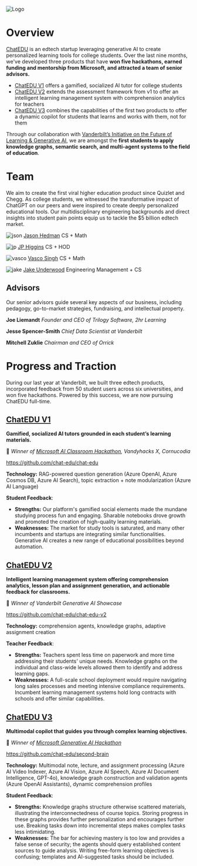 ![Logo](./logo.png)
# Overview

[ChatEDU](https://www.chatedu.io/) is an edtech startup leveraging generative AI to create personalized learning tools for college students. Over the last nine months, we've developed three products that have **won five hackathons, earned funding and mentorship from Microsoft, and attracted a team of senior advisors.**

- [ChatEDU V1](https://www.notion.so/ChatEDU-791b04c162554ff795c3027c7b836477?pvs=21) offers a gamified, socialized AI tutor for college students
- [ChatEDU V2](https://www.notion.so/ChatEDU-791b04c162554ff795c3027c7b836477?pvs=21) extends the assessment framework from v1 to offer an intelligent learning management system with comprehension analytics for teachers
- [ChatEDU V3](https://www.notion.so/ChatEDU-791b04c162554ff795c3027c7b836477?pvs=21) combines the capabilities of the first two products to offer a dynamic copilot for students that learns and works with them, not for them

Through our collaboration with [Vanderbilt’s Initiative on the Future of Learning & Generative AI](https://www.vanderbilt.edu/datascience/initiative-on-the-future-of-learning-generative-ai/), we are amongst the **first students to apply knowledge graphs, semantic search, and multi-agent systems to the field of education**. 

# Team

We aim to create the first viral higher education product since Quizlet and Chegg. As college students, we witnessed the transformative impact of ChatGPT on our peers and were inspired to create deeply personalized educational tools. Our multidisciplinary engineering backgrounds and direct insights into student pain points equip us to tackle the $5 billion edtech market.

![json](./json.jpeg)
[Jason Hedman](https://www.linkedin.com/in/jason-hedman/)
CS + Math

![jp](./jp.jpeg)
[JP Higgins](https://www.linkedin.com/in/jp-higgins/)
CS + HOD

![vasco](./sco.jpeg)
[Vasco Singh](https://www.linkedin.com/in/vasco-singh-447539167/)
CS + Math

![jake](./jake.jpeg)
[Jake Underwood](https://www.linkedin.com/in/jake-underwood-1646a418a/)
Engineering Management + CS

## Advisors

Our senior advisors guide several key aspects of our business, including pedagogy, go-to-market strategies, fundraising, and intellectual property.

**Joe Liemandt**
*Founder and CEO of Trilogy Software, 2hr Learning*

**Jesse Spencer-Smith**
*Chief Data Scientist at Vanderbilt*

**Mitchell Zuklie**
*Chairman and CEO of Orrick*

# Progress and Traction

During our last year at Vanderbilt, we built three edtech products, incorporated feedback from 50 student users across six universities, and won five hackathons. Powered by this success, we are now pursuing ChatEDU full-time.

## [ChatEDU V1](https://v1.chatedu.io/)

**Gamified, socialized AI tutors grounded in each student’s learning materials.**

🥇 *Winner of [Microsoft AI Classroom Hackathon](https://devpost.com/software/chatedu-0k4dgx), Vandyhacks X, Cornucodia*

https://github.com/chat-edu/chat-edu

**Technology:** RAG-powered question generation (Azure OpenAI, Azure Cosmos DB, Azure AI Search), topic extraction + note modularization (Azure AI Language)

**Student Feedback**: 

- **Strengths:** Our platform's gamified social elements made the mundane studying process fun and engaging. Sharable notebooks drove growth and promoted the creation of high-quality learning materials.
- **Weaknesses:** The market for study tools is saturated, and many other incumbents and startups are integrating similar functionalities. Generative AI creates a new range of educational possibilities beyond automation.

## [ChatEDU V2](https://v2.chatedu.io/)

**Intelligent learning management system offering comprehension analytics, lesson plan and assignment generation, and actionable feedback for classrooms.**

🥇 *Winner of Vanderbilt Generative AI Showcase*

https://github.com/chat-edu/chat-edu-v2

**Technology:** comprehension agents, knowledge graphs, adaptive assignment creation

**Teacher Feedback**: 

- **Strengths:** Teachers spent less time on paperwork and more time addressing their students' unique needs. Knowledge graphs on the individual and class-wide levels allowed them to identify and address learning gaps.
- **Weaknesses:** A full-scale school deployment would require navigating long sales processes and meeting intensive compliance requirements. Incumbent learning management systems hold long contracts with schools and offer similar capabilities.

## [ChatEDU V3](https://v3.chatedu.io/)

**Multimodal copilot that guides you through complex learning objectives.**

🥇 *Winner of [Microsoft Generative AI Hackathon](https://devpost.com/software/chatedu-mt379l)*

https://github.com/chat-edu/second-brain

**Technology:** Multimodal note, lecture, and assignment processing (Azure AI Video Indexer, Azure AI Vision, Azure AI Speech, Azure AI Document Intelligence, GPT-4o), knowledge graph construction and validation agents (Azure OpenAI Assistants), dynamic comprehension profiles 

**Student Feedback**: 

- **Strengths:** Knowledge graphs structure otherwise scattered materials, illustrating the interconnectedness of course topics. Storing progress in these graphs provides further personalization and encourages further use. Breaking tasks down into incremental steps makes complex tasks less intimidating.
- **Weaknesses:** The bar for achieving mastery is too low and provides a false sense of security; the agents should query established content sources to guide analysis. Writing free-form learning objectives is confusing; templates and AI-suggested tasks should be included.
